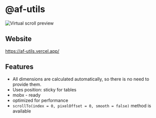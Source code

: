 # @af-utils

![Virtual scroll preview](https://af-utils.vercel.app/preview.gif)

## Website

https://af-utils.vercel.app/

## Features

-   All dimensions are calculated automatically, so there is no need to provide them.
-   Uses position: sticky for tables
-   mobx - ready
-   optimized for performance
-   `scrollTo(index = 0, pixelOffset = 0, smooth = false)` method is available
